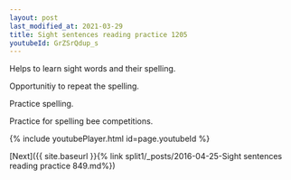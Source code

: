 ```yaml
---
layout: post
last_modified_at: 2021-03-29
title: Sight sentences reading practice 1205
youtubeId: GrZSrQdup_s
---
```

 
 
Helps to learn sight words and their spelling.

Opportunitiy to repeat the spelling. 

Practice spelling. 
 
Practice for spelling bee competitions. 
 
{% include youtubePlayer.html id=page.youtubeId %}
 
 

[Next]({{ site.baseurl }}{% link  split1/_posts/2016-04-25-Sight sentences reading practice 849.md%})
 
